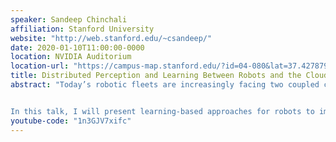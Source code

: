 ```yaml
---
speaker: Sandeep Chinchali
affiliation: Stanford University
website: "http://web.stanford.edu/~csandeep/"
date: 2020-01-10T11:00:00-0000
location: NVIDIA Auditorium
location-url: "https://campus-map.stanford.edu/?id=04-080&lat=37.42787956&lng=-122.17429865&zoom=17&srch=nvidia%20auditorium"
title: Distributed Perception and Learning Between Robots and the Cloud
abstract: "Today’s robotic fleets are increasingly facing two coupled challenges. First, they are measuring growing volumes of high-bitrate video and LIDAR sensory streams, which, second, requires them to use increasingly compute-intensive models, such as deep neural networks (DNNs), for downstream perception or control. To cope with such challenges, compute and storage-limited robots, such as low-power drones, can offload data to central servers (or “the cloud”), for more accurate real-time perception as well as offline model learning. However, cloud processing of robotic sensory streams introduces acute systems bottlenecks ranging from  network delay for real-time inference, to cloud storage, human annotation, and cloud-computing cost for offline model learning. 


In this talk, I will present learning-based approaches for robots to improve model performance with cloud offloading, but with minimal systems cost. For real-time inference, I will present a deep reinforcement learning based offloader that decides when a robot should exploit low-latency, on-board computation, or, when highly uncertain, query a more accurate cloud model. Then, for continual learning, I will present an intelligent, on-robot sampler that mines real-time sensory streams for valuable training examples to send to the cloud for model re-training. Using insights from months of field data and experiments on state-of-the-art embedded deep learning hardware, I will show how simple learning algorithms allow robots to significantly transcend their on-board sensing and control performance, but with limited communication cost."
youtube-code: "1n3GJV7xifc"
---
```

